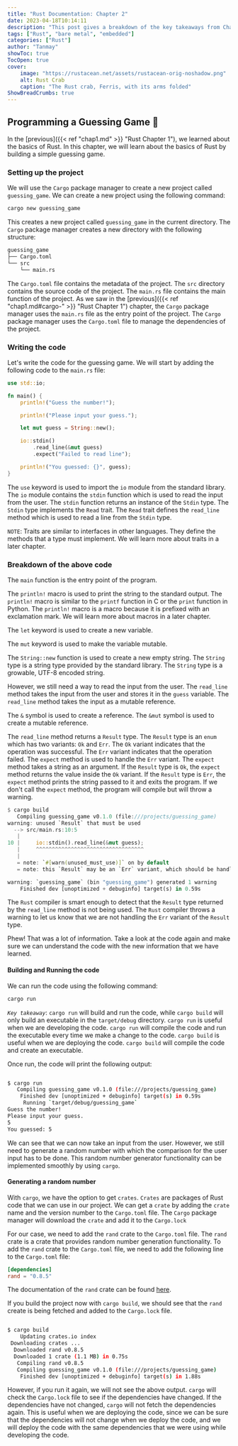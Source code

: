 ```yaml
---
title: "Rust Documentation: Chapter 2"
date: 2023-04-18T10:14:11
description: "This post gives a breakdown of the key takeaways from Chapter 2 of the Rust Documentation"
tags: ["Rust", "bare metal", "embedded"]
categories: ["Rust"]
author: "Tanmay"
showToc: true
TocOpen: true
cover:
    image: "https://rustacean.net/assets/rustacean-orig-noshadow.png"
    alt: Rust Crab
    caption: "The Rust crab, Ferris, with its arms folded"
ShowBreadCrumbs: true
---
```


## Programming a Guessing Game 🎲

In the [previous]({{< ref "chap1.md" >}} "Rust Chapter 1"), we learned about the basics of Rust.
In this chapter, we will learn about the basics of Rust by building a simple guessing game.

### Setting up the project

We will use the `Cargo` package manager to create a new project called `guessing_game`.
We can create a new project using the following command:

```bash
cargo new guessing_game
```

This creates a new project called `guessing_game` in the current directory.
The `Cargo` package manager creates a new directory with the following structure:

```bash
guessing_game
├── Cargo.toml
└── src
    └── main.rs
```

The `Cargo.toml` file contains the metadata of the project. The `src` directory contains the source 
code of the project. The `main.rs` file contains the main function of the project. As we saw 
in the [previous]({{< ref "chap1.md#cargo-" >}} "Rust Chapter 1") chapter, the `Cargo` package
manager uses the `main.rs` file as the entry point of the project. The `Cargo` package manager uses
the `Cargo.toml` file to manage the dependencies of the project.

### Writing the code

Let's write the code for the guessing game. We will start by adding the following code to the
`main.rs` file:

```rust
use std::io;

fn main() {
    println!("Guess the number!");

    println!("Please input your guess.");

    let mut guess = String::new();

    io::stdin()
        .read_line(&mut guess)
        .expect("Failed to read line");

    println!("You guessed: {}", guess);
}
```

The `use` keyword is used to import the `io` module from the standard library. The `io` module
contains the `stdin` function which is used to read the input from the user. The `stdin` function
returns an instance of the `Stdin` type. The `Stdin` type implements the `Read` trait. The `Read`
trait defines the `read_line` method which is used to read a line from the `Stdin` type.

`NOTE`: Traits are similar to interfaces in other languages. They define the methods that a type
must implement. We will learn more about traits in a later chapter.

### Breakdown of the above code

The `main` function is the entry point of the program. 

The `println!` macro is used to print the string to the standard output. 
The `println!` macro is similar to the `printf` function in C or the `print`
function in Python. The `println!` macro is a macro because it is prefixed with an exclamation mark. 
We will learn more about macros in a later chapter.

The `let` keyword is used to create a new variable. 

The `mut` keyword is used to make the variable mutable. 

The `String::new` function is used to create a new empty string. The `String` type is a
string type provided by the standard library. The `String` type is a growable, UTF-8 encoded string.

However, we still need a way to read the input from the user. The `read_line` method takes the input
from the user and stores it in the `guess` variable. The `read_line` method takes the input as a
mutable reference. 

The `&` symbol is used to create a reference. The `&mut` symbol is used to create
a mutable reference. 

The `read_line` method returns a `Result` type. The `Result` type is an `enum`
which has two variants: `Ok` and `Err`. The `Ok` variant indicates that the operation was successful.
The `Err` variant indicates that the operation failed. The `expect` method is used to handle the
`Err` variant. The `expect` method takes a string as an argument. If the `Result` type is `Ok`, the
`expect` method returns the value inside the `Ok` variant. If the `Result` type is `Err`, the `expect`
method prints the string passed to it and exits the program. If we don't call the `expect` method,
the program will compile but will throw a warning.

```rust
$ cargo build
   Compiling guessing_game v0.1.0 (file:///projects/guessing_game)
warning: unused `Result` that must be used
  --> src/main.rs:10:5
   |
10 |     io::stdin().read_line(&mut guess);
   |     ^^^^^^^^^^^^^^^^^^^^^^^^^^^^^^^^^^
   |
   = note: `#[warn(unused_must_use)]` on by default
   = note: this `Result` may be an `Err` variant, which should be handled

warning: `guessing_game` (bin "guessing_game") generated 1 warning
    Finished dev [unoptimized + debuginfo] target(s) in 0.59s
```

The `Rust` compiler is smart enough to detect that the `Result` type returned by the `read_line`
method is not being used. The `Rust` compiler throws a warning to let us know that we are not
handling the `Err` variant of the `Result` type.

Phew! That was a lot of information. Take a look at the code again and make sure we can understand
the code with the new information that we have learned.

#### Building and Running the code

We can run the code using the following command:

```bash
cargo run
```

*`Key takeaway`*: `cargo run` will build and run the code, while `cargo build` will only build an executable 
in the `target/debug` directory. `cargo run` is useful when we are developing the code. `cargo run`
will compile the code and run the executable every time we make a change to the code. `cargo build`
is useful when we are deploying the code. `cargo build` will compile the code and create an executable.

Once run, the code will print the following output:

```bash

$ cargo run
   Compiling guessing_game v0.1.0 (file:///projects/guessing_game)
    Finished dev [unoptimized + debuginfo] target(s) in 0.59s
     Running `target/debug/guessing_game`
Guess the number!
Please input your guess.
5
You guessed: 5
```

We can see that we can now take an input from the user. However, we still need to generate a random
number with which the comparison for the user input has to be done. This random number generator functionality
can be implemented smoothly by using `cargo`.

#### Generating a random number

With `cargo`, we have the option to get `crates`. `Crates` are packages of Rust code that we can
use in our project. We can get a `crate` by adding the `crate` name and the version number to the
`Cargo.toml` file. The `Cargo` package manager will download the `crate` and add it to the `Cargo.lock`


For our case, we need to add the `rand` crate to the `Cargo.toml` file. The `rand` crate is a
crate that provides random number generation functionality. 
To add the `rand` crate to the `Cargo.toml` file, we need to add the following line to the `Cargo.toml` file:

```toml
[dependencies]
rand = "0.8.5"
```
The documentation of the `rand` crate can be found 
[here](https://docs.rs/rand/0.7.3/rand/ "rand crate documentation").

If you build the project now with `cargo build`, we should see that the `rand` create is being fetched
and added to the `Cargo.lock` file.

```bash

$ cargo build
    Updating crates.io index
 Downloading crates ...
  Downloaded rand v0.8.5
  Downloaded 1 crate (1.1 MB) in 0.75s
   Compiling rand v0.8.5
   Compiling guessing_game v0.1.0 (file:///projects/guessing_game)
    Finished dev [unoptimized + debuginfo] target(s) in 1.88s
```

However, if you run it again, we will not see the above output. `cargo` will check the `Cargo.lock` file
to see if the dependencies have changed. If the dependencies have not changed, `cargo` will not fetch
the dependencies again. This is useful when we are deploying the code, since we can be sure that the
dependencies will not change when we deploy the code, and we will deploy the code with the same 
dependencies that we were using while developing the code.

